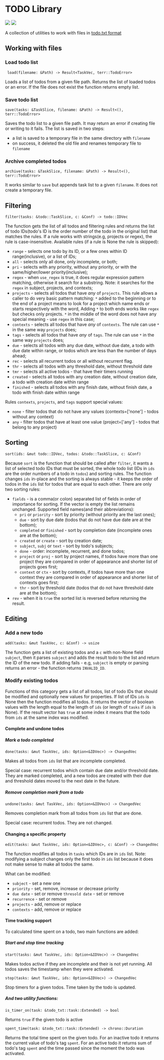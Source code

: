 # TODO Library 

![](https://travis-ci.com/VladimirMarkelov/todo_lib.svg?branch=master)
[![](https://img.shields.io/crates/v/todo_lib.svg)](https://crates.io/crates/todo_lib)

A collection of utilities to work with files in [todo.txt format](http://todotxt.org/)

## Working with files

### Load todo list

` load(filename: &Path) -> Result<TaskVec, terr::TodoError>`

Loads a list of todos from a given file path. Returns the list of loaded todos or an error. If the file does not exist the function returns empty list.

### Save todo list

`save(tasks: &TaskSlice, filename: &Path) -> Result<(), terr::TodoError>`

Saves the todo list to a given file path. It may return an error if creating file or writing to it fails. The list is saved in two steps:

* a list is saved to a temporary file in the same directory with `filename`
* on success, it deleted the old file and renames temporary file to `filename`

### Archive completed todos

`archive(tasks: &TaskSlice, filename: &Path) -> Result<(), terr::TodoError>`

It works similar to `save` but appends task list to a given `filename`. It does not create a temporary file.

## Filtering

`filter(tasks: &todo::TaskSlice, c: &Conf) -> todo::IDVec`

The function gets the list of all todos and filtering rules and returns the list of todo IDs(todo's ID is the order number of the todo in the original list) that matches the rules. If a rule works with strings(e.g, projects or regex), the rule is case-insensitive. Available rules (if a rule is None the rule is skipped):

* `range` - selects one todo by its ID, or a few ones within ID range(inclusive), or a list of IDs;
* `all` - selects only all done, only incomplete, or both;
* `pri` - selects with any priority, without any priority, or with the same/higher/lower priority(inclusive);
* `regex` - when `use_regex` is true, it does regular expression pattern matching, otherwise it search for a substring. Note: it searches for the `regex` in subject, projects, and contexts;
* `projects` - selects all todos that have *any* of `projects`. This rule allows a caller to do very basic pattern matching: `*` added to the beginning or to the end of a project means to look for a project which name ends or starts respectively with the word, Adding `*` to both ends works like `regex` but checks only projects. `*` in the middle of the word does not have any special meaning - use `regex` in this case;
* `contexts` - selects all todos that have *any* of `contexts`. The rule can use `*` in the same way `projects` does;
* `tags` - selects all todos that have *any* of `tags`. The rule can use `*` in the same way `projects` does;
* `due` - selects all todos with any due date, without due date, a todo with due date within range, or todos which are less than the number of days ahead;
* `rec` - selects all recurrent todos or all without recurrent flag.
* `thr` - selects all todos with any threshold date, without threshold date
* `tmr` - selects all active todos - that have their timers running
* `created` - selects all todos with any creation date, without creation date, a todo with creation date within range
* `finished` - selects all todos with any finish date, without finish date, a todo with finish date within range

Rules `contexts`, `projects`, and `tags` support special values:

- `none` - filter todos that do not have any values (contexts=['none'] - todos without any context)
- `any` - filter todos that have at least one value (project=['any'] - todos that belong to any project)

## Sorting

`sort(ids: &mut todo::IDVec, todos: &todo::TaskSlice, c: &Conf)`

Because `sort` is the function that should be called after `filter`, it wants a list of selected todo IDs that must be sorted, the whole todo list (IDs in `ids` are the order numbers of a todo in `todos`) and sorting rules. The function changes `ids` in-place and the sorting is always stable - it keeps the order of todos in the `ids` list for todos that are equal to each other. There are only two sorting rules:

* `fields` - is a comma(or colon) separated list of fields in order of importance for sorting. If the vector is empty the list remains unchanged. Supported field names(and their abbreviations):
    - `pri` or `priority` - sort by priority (without priority are the last ones);
    - `due` - sort by due date (todos that do not have due date are at the bottom);
    - `completed` or `finished` - sort by completion date (incomplete ones are at the bottom);
    - `created` or `create` - sort by creation date;
    - `subject`, `subj` or `text` - sort by todo's subjects;
    - `done` - order: incomplete, recurrent, and done todos;
    - `project` or `proj` - sort by project names, if todos have more than one project they are compared in order of appearance and shorter list of projects goes first;
    - `context` or `ctx` - sort by contexts, if todos have more than one context they are compared in order of appearance and shorter list of contexts goes first;
    - `thr` - sort by threshold date (todos that do not have threshold date are at the bottom);
* `rev` - when it is `true` the sorted list is reversed before returning the result.

## Editing

### Add a new todo

`add(tasks: &mut TaskVec, c: &Conf) -> usize`

The function gets a list of existing todos and a `c` with non-None field `subject`, then it parses `subject` and adds the result todo to the list and return the ID of the new todo. If adding fails - e.g, `subject` is empty or parsing returns an error - the function returns `INVALID_ID`.

### Modify existing todos

Functions of this category gets a list of all todos, list of todo IDs that should be modified and optionally new values for properties. If list of IDs `ids` is None then the function modifies all todos. It returns the vector of boolean values with the length equal to the length of `ids` (or length of `tasks` if `ids` is None). If the result vector has `true` at some index it means that the todo from `ids` at the same index was modified.

#### Complete and undone todos

##### Mark a todo completed

`done(tasks: &mut TaskVec, ids: Option<&IDVec>) -> ChangedVec`

Makes all todos from `ids` list that are incomplete completed.

Special case: recurrent todos which contain due date and/or threshold date.
They are marked completed, and a new todos are created with their due and threshold dates moved to the next date in the future.

##### Remove completion mark from a todo

`undone(tasks: &mut TaskVec, ids: Option<&IDVec>) -> ChangedVec`

Removes completion mark from all todos from `ids` list that are done.

Special case: recurrent todos. They are not changed.

#### Changing a specific property

`edit(tasks: &mut TaskVec, ids: Option<&IDVec>, c: &Conf) -> ChangedVec`

The function modifies all todos in `tasks` which IDs are in `ids` list. Note: modifying a subject changes only the first todo in `ids` list because it does not make sense to make all todos the same.

What can be modified:

* `subject` - set a new one
* `priority` - set, remove, increase or decrease priority
* `due date` - set or remove
 `thresold date` - set or remove
* `recurrence` - set or remove
* `projects` - add, remove or replace
* `contexts` - add, remove or replace

#### Time tracking support

To calculated time spent on a todo, two main functions are added:

##### Start and stop time tracking

`start(tasks: &mut TaskVec, ids: Option<&IDVec>) -> ChangedVec`

Makes todos active if they are incomplete and their is not yet running. All todos saves the timestamp when they were activated.

`stop(tasks: &mut TaskVec, ids: Option<&IDVec>) -> ChangedVec`

Stop timers for a given todos. Time taken by the todo is updated.

##### And two utility functions:

`is_timer_on(task: &todo_txt::task::Extended) -> bool`

Returns `true` if the given todo is active

`spent_time(task: &todo_txt::task::Extended) -> chrono::Duration`

Returns the total time spent on the given todo. For an inactive todo it returns the current value of todo's tag `spent`. For an active todo it returns sum of todo's tag `spent` and the time passed since the moment the todo was activated.
